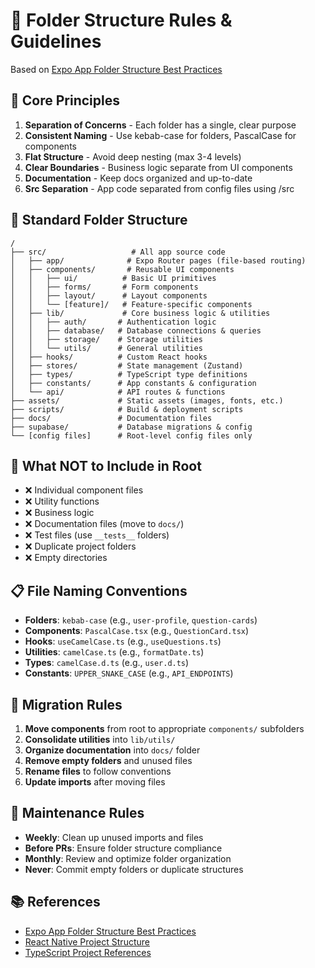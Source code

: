 # 📁 Folder Structure Rules & Guidelines

Based on [Expo App Folder Structure Best Practices](https://expo.dev/blog/expo-app-folder-structure-best-practices)

## 🎯 Core Principles

1. **Separation of Concerns** - Each folder has a single, clear purpose
2. **Consistent Naming** - Use kebab-case for folders, PascalCase for components
3. **Flat Structure** - Avoid deep nesting (max 3-4 levels)
4. **Clear Boundaries** - Business logic separate from UI components
5. **Documentation** - Keep docs organized and up-to-date
6. **Src Separation** - App code separated from config files using /src

## 📂 Standard Folder Structure

```
/
├── src/                   # All app source code
│   ├── app/              # Expo Router pages (file-based routing)
│   ├── components/       # Reusable UI components
│   │   ├── ui/          # Basic UI primitives
│   │   ├── forms/       # Form components
│   │   ├── layout/      # Layout components
│   │   └── [feature]/   # Feature-specific components
│   ├── lib/             # Core business logic & utilities
│   │   ├── auth/       # Authentication logic
│   │   ├── database/   # Database connections & queries
│   │   ├── storage/    # Storage utilities
│   │   └── utils/      # General utilities
│   ├── hooks/          # Custom React hooks
│   ├── stores/         # State management (Zustand)
│   ├── types/          # TypeScript type definitions
│   ├── constants/      # App constants & configuration
│   └── api/            # API routes & functions
├── assets/             # Static assets (images, fonts, etc.)
├── scripts/            # Build & deployment scripts
├── docs/               # Documentation files
├── supabase/           # Database migrations & config
└── [config files]      # Root-level config files only
```

## 🚫 What NOT to Include in Root

- ❌ Individual component files
- ❌ Utility functions
- ❌ Business logic
- ❌ Documentation files (move to `docs/`)
- ❌ Test files (use `__tests__` folders)
- ❌ Duplicate project folders
- ❌ Empty directories

## 📋 File Naming Conventions

- **Folders**: `kebab-case` (e.g., `user-profile`, `question-cards`)
- **Components**: `PascalCase.tsx` (e.g., `QuestionCard.tsx`)
- **Hooks**: `useCamelCase.ts` (e.g., `useQuestions.ts`)
- **Utilities**: `camelCase.ts` (e.g., `formatDate.ts`)
- **Types**: `camelCase.d.ts` (e.g., `user.d.ts`)
- **Constants**: `UPPER_SNAKE_CASE` (e.g., `API_ENDPOINTS`)

## 🔄 Migration Rules

1. **Move components** from root to appropriate `components/` subfolders
2. **Consolidate utilities** into `lib/utils/`
3. **Organize documentation** into `docs/` folder
4. **Remove empty folders** and unused files
5. **Rename files** to follow conventions
6. **Update imports** after moving files

## 🧹 Maintenance Rules

- **Weekly**: Clean up unused imports and files
- **Before PRs**: Ensure folder structure compliance
- **Monthly**: Review and optimize folder organization
- **Never**: Commit empty folders or duplicate structures

## 📚 References

- [Expo App Folder Structure Best Practices](https://expo.dev/blog/expo-app-folder-structure-best-practices)
- [React Native Project Structure](https://reactnative.dev/docs/environment-setup)
- [TypeScript Project References](https://www.typescriptlang.org/docs/handbook/project-references.html)
